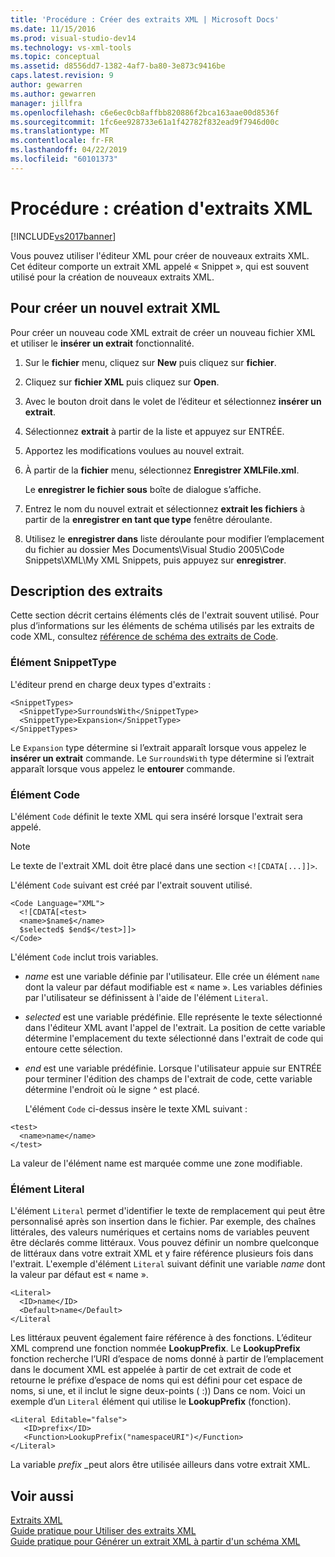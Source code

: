 ```yaml
---
title: 'Procédure : Créer des extraits XML | Microsoft Docs'
ms.date: 11/15/2016
ms.prod: visual-studio-dev14
ms.technology: vs-xml-tools
ms.topic: conceptual
ms.assetid: d8556dd7-1382-4af7-ba80-3e873c9416be
caps.latest.revision: 9
author: gewarren
ms.author: gewarren
manager: jillfra
ms.openlocfilehash: c6e6ec0cb8affbb820886f2bca163aae00d8536f
ms.sourcegitcommit: 1fc6ee928733e61a1f42782f832ead9f7946d00c
ms.translationtype: MT
ms.contentlocale: fr-FR
ms.lasthandoff: 04/22/2019
ms.locfileid: "60101373"
---
```

# <a name="how-to-create-xml-snippets"></a>Procédure : création d'extraits XML
[!INCLUDE[vs2017banner](../includes/vs2017banner.md)]

Vous pouvez utiliser l'éditeur XML pour créer de nouveaux extraits XML. Cet éditeur comporte un extrait XML appelé « Snippet », qui est souvent utilisé pour la création de nouveaux extraits XML.  
  
## <a name="to-create-a-new-xml-snippet"></a>Pour créer un nouvel extrait XML  
 Pour créer un nouveau code XML extrait de créer un nouveau fichier XML et utiliser le **insérer un extrait** fonctionnalité.  
  
1. Sur le **fichier** menu, cliquez sur **New** puis cliquez sur **fichier**.  
  
2. Cliquez sur **fichier XML** puis cliquez sur **Open**.  
  
3. Avec le bouton droit dans le volet de l’éditeur et sélectionnez **insérer un extrait**.  
  
4. Sélectionnez **extrait** à partir de la liste et appuyez sur ENTRÉE.  
  
5. Apportez les modifications voulues au nouvel extrait.  
  
6. À partir de la **fichier** menu, sélectionnez **Enregistrer XMLFile.xml**.  
  
     Le **enregistrer le fichier sous** boîte de dialogue s’affiche.  
  
7. Entrez le nom du nouvel extrait et sélectionnez **extrait les fichiers** à partir de la **enregistrer en tant que type** fenêtre déroulante.  
  
8. Utilisez le **enregistrer dans** liste déroulante pour modifier l’emplacement du fichier au dossier Mes Documents\Visual Studio 2005\Code Snippets\XML\My XML Snippets, puis appuyez sur **enregistrer**.  
  
## <a name="snippet-description"></a>Description des extraits  
 Cette section décrit certains éléments clés de l'extrait souvent utilisé. Pour plus d’informations sur les éléments de schéma utilisés par les extraits de code XML, consultez [référence de schéma des extraits de Code](../ide/code-snippets-schema-reference.md).  
  
### <a name="snippettype-element"></a>Élément SnippetType  
 L'éditeur prend en charge deux types d'extraits :  
  
```  
<SnippetTypes>  
  <SnippetType>SurroundsWith</SnippetType>  
  <SnippetType>Expansion</SnippetType>  
</SnippetTypes>  
```  
  
 Le `Expansion` type détermine si l’extrait apparaît lorsque vous appelez le **insérer un extrait** commande. Le `SurroundsWith` type détermine si l’extrait apparaît lorsque vous appelez le **entourer** commande.  
  
### <a name="code-element"></a>Élément Code  
 L'élément `Code` définit le texte XML qui sera inséré lorsque l'extrait sera appelé.  
  
> [!NOTE]
>  Le texte de l'extrait XML doit être placé dans une section `<![CDATA[...]]>`.  
  
 L'élément `Code` suivant est créé par l'extrait souvent utilisé.  
  
```  
<Code Language="XML">  
  <![CDATA[<test>  
  <name>$name$</name>  
  $selected$ $end$</test>]]>  
</Code>  
```  
  
 L'élément `Code` inclut trois variables.  
  
- $name$ est une variable définie par l'utilisateur. Elle crée un élément `name` dont la valeur par défaut modifiable est « name ». Les variables définies par l'utilisateur se définissent à l'aide de l'élément `Literal`.  
  
- $selected$ est une variable prédéfinie. Elle représente le texte sélectionné dans l'éditeur XML avant l'appel de l'extrait. La position de cette variable détermine l'emplacement du texte sélectionné dans l'extrait de code qui entoure cette sélection.  
  
- $end$ est une variable prédéfinie. Lorsque l'utilisateur appuie sur ENTRÉE pour terminer l'édition des champs de l'extrait de code, cette variable détermine l'endroit où le signe ^ est placé.  
  
  L'élément `Code` ci-dessus insère le texte XML suivant :  
  
```  
<test>  
  <name>name</name>  
</test>  
```  
  
 La valeur de l'élément name est marquée comme une zone modifiable.  
  
### <a name="literal-element"></a>Élément Literal  
 L'élément `Literal` permet d'identifier le texte de remplacement qui peut être personnalisé après son insertion dans le fichier. Par exemple, des chaînes littérales, des valeurs numériques et certains noms de variables peuvent être déclarés comme littéraux. Vous pouvez définir un nombre quelconque de littéraux dans votre extrait XML et y faire référence plusieurs fois dans l'extrait. L'exemple d'élément `Literal` suivant définit une variable $name$ dont la valeur par défaut est « name ».  
  
```  
<Literal>  
  <ID>name</ID>  
  <Default>name</Default>  
</Literal  
```  
  
 Les littéraux peuvent également faire référence à des fonctions. L’éditeur XML comprend une fonction nommée **LookupPrefix**. Le **LookupPrefix** fonction recherche l’URI d’espace de noms donné à partir de l’emplacement dans le document XML est appelée à partir de cet extrait de code et retourne le préfixe d’espace de noms qui est défini pour cet espace de noms, si une, et il inclut le signe deux-points ( :)) Dans ce nom. Voici un exemple d’un `Literal` élément qui utilise le **LookupPrefix** (fonction).  
  
```  
<Literal Editable="false">  
   <ID>prefix</ID>  
   <Function>LookupPrefix("namespaceURI")</Function>  
</Literal>  
```  
  
 La variable $prefix$ _peut alors être utilisée ailleurs dans votre extrait XML.  
  
## <a name="see-also"></a>Voir aussi  
 [Extraits XML](../xml-tools/xml-snippets.md)   
 [Guide pratique pour Utiliser des extraits XML](../xml-tools/how-to-use-xml-snippets.md)   
 [Guide pratique pour Générer un extrait XML à partir d'un schéma XML](../xml-tools/how-to-generate-an-xml-snippet-from-an-xml-schema.md)
